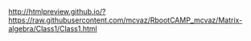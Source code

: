 http://htmlpreview.github.io/?https://raw.githubusercontent.com/mcvaz/RbootCAMP_mcvaz/Matrix-algebra/Class1/Class1.html
